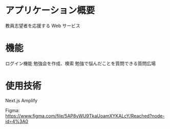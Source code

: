 # アプリケーション概要

教員志望者を応援する Web サービス

# 機能

ログイン機能
勉強会を作成、検索
勉強で悩んだことを質問できる質問広場

# 使用技術
Next.js Amplify 

Figma: https://www.figma.com/file/5AP8yWU9TkaUoamXYKALcY/Reached?node-id=4%3A0
